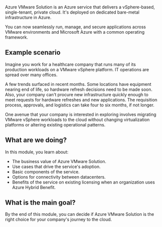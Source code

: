 Azure VMware Solution is an Azure service that delivers a vSphere-based, single-tenant, private cloud. It's deployed on dedicated bare-metal infrastructure in Azure.

You can now seamlessly run, manage, and secure applications across VMware environments and Microsoft Azure with a common operating framework.

## Example scenario

Imagine you work for a healthcare company that runs many of its production workloads on a VMware vSphere platform. IT operations are spread over many offices.

A few trends surfaced in recent months. Some locations have equipment nearing end of life, so hardware refresh decisions need to be made soon. Also, your company can't procure new infrastructure quickly enough to meet requests for hardware refreshes and new applications. The requisition process, approvals, and logistics can take four to six months, if not longer.

One avenue that your company is interested in exploring involves migrating VMware vSphere workloads to the cloud without changing virtualization platforms or altering existing operational patterns.

## What are we doing?

In this module, you learn about:

- The business value of Azure VMware Solution.
- Use cases that drive the service's adoption.
- Basic components of the service.
- Options for connectivity between datacenters.
- Benefits of the service on existing licensing when an organization uses Azure Hybrid Benefit.

## What is the main goal?

By the end of this module, you can decide if Azure VMware Solution is the right choice for your company's journey to the cloud.